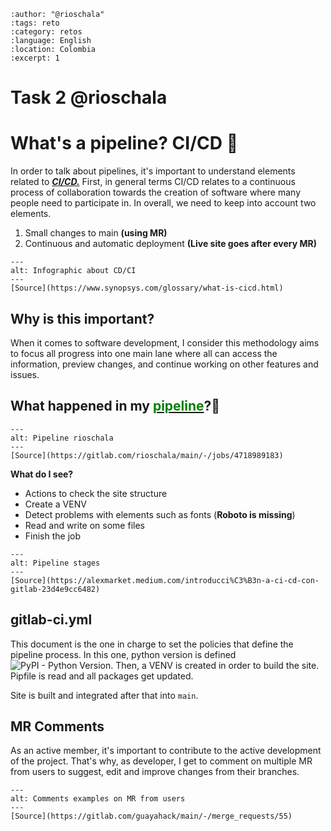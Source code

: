 ```{post} 2023-07-29
:author: "@rioschala"
:tags: reto
:category: retos
:language: English
:location: Colombia
:excerpt: 1
```
# Task 2 @rioschala
# What's a pipeline? CI/CD 🔄️

In order to talk about pipelines, it's important to understand elements related to [***CI/CD.***](https://en.wikipedia.org/wiki/CI/CD) First, in general terms CI/CD relates to a continuous process of collaboration towards the creation of software where many people need to participate in. In overall, we need to keep into account two elements.

1. Small changes to main **(using MR)**
2. Continuous and automatic deployment **(Live site goes after every MR)**


```{figure} task-2-pipelines-hw.md-data/ci-cd-info.svg
---
alt: Infographic about CD/CI
---
[Source](https://www.synopsys.com/glossary/what-is-cicd.html)
```

## Why is this important?
When it comes to software development, I consider this methodology aims to focus all progress into one main lane where all can access the information, preview changes, and continue working on other features and issues.

## What happened in my [<t><span style="color:green;">pipeline</span></t>](https://gitlab.com/rioschala/main/-/jobs/4718989183)?🚩

```{figure} task-2-pipelines-hw.md-data/pipeline-mr-rioschala.png
---
alt: Pipeline rioschala
---
[Source](https://gitlab.com/rioschala/main/-/jobs/4718989183)
```

**What do I see?**
* Actions to check the site structure
* Create a VENV
* Detect problems with elements such as fonts (**Roboto is missing**)
* Read and write on some files
* Finish the job

```{figure} task-2-pipelines-hw.md-data/stages-pipeline.png
---
alt: Pipeline stages
---
[Source](https://alexmarket.medium.com/introducci%C3%B3n-a-ci-cd-con-gitlab-23d4e9cc6482)
```
## gitlab-ci.yml

This document is the one in charge to set the policies that define the pipeline process. In this one, python version is defined ![PyPI - Python Version](https://img.shields.io/pypi/pyversions/pipenv). Then, a VENV is created in order to build the site. Pipfile is read and all packages get updated. 

Site is built and integrated after that into `main`.

## MR Comments 
As an active member, it's important to contribute to the active development of the project. That's why, as developer, I get to comment on multiple MR from users to suggest, edit and improve changes from their branches. 

```{figure} task-2-pipelines-hw.md-data/comments-mr.png
---
alt: Comments examples on MR from users
---
[Source](https://gitlab.com/guayahack/main/-/merge_requests/55)
```


